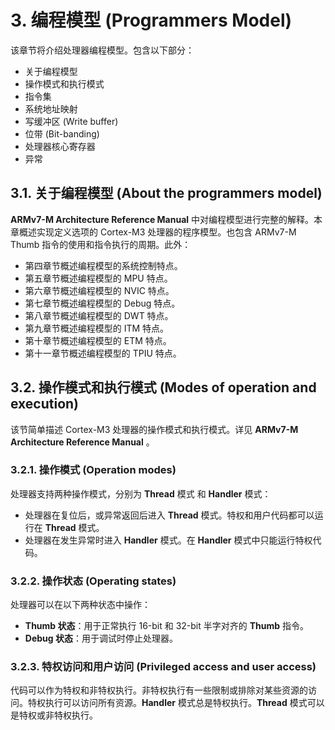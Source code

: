 # 3. 编程模型 (Programmers Model)

该章节将介绍处理器编程模型。包含以下部分：

- 关于编程模型
- 操作模式和执行模式
- 指令集
- 系统地址映射
- 写缓冲区 (Write buffer)
- 位带 (Bit-banding)
- 处理器核心寄存器
- 异常



## 3.1. 关于编程模型 (About the programmers model)

**ARMv7-M Architecture Reference Manual** 中对编程模型进行完整的解释。本章概述实现定义选项的 Cortex-M3 处理器的程序模型。也包含 ARMv7-M Thumb 指令的使用和指令执行的周期。此外：

- 第四章节概述编程模型的系统控制特点。
- 第五章节概述编程模型的 MPU 特点。
- 第六章节概述编程模型的 NVIC 特点。
- 第七章节概述编程模型的 Debug 特点。
- 第八章节概述编程模型的 DWT 特点。
- 第九章节概述编程模型的 ITM 特点。
- 第十章节概述编程模型的 ETM 特点。
- 第十一章节概述编程模型的 TPIU 特点。



## 3.2. 操作模式和执行模式 (Modes of operation and execution)

该节简单描述 Cortex-M3 处理器的操作模式和执行模式。详见 **ARMv7-M Architecture Reference Manual** 。



### 3.2.1. 操作模式 (Operation modes)

处理器支持两种操作模式，分别为 **Thread** 模式 和 **Handler** 模式：

- 处理器在复位后，或异常返回后进入 **Thread** 模式。特权和用户代码都可以运行在 **Thread** 模式。
- 处理器在发生异常时进入 **Handler** 模式。在 **Handler** 模式中只能运行特权代码。



### 3.2.2.  操作状态 (Operating states)

处理器可以在以下两种状态中操作：

- **Thumb 状态**：用于正常执行 16-bit 和 32-bit 半字对齐的 **Thumb** 指令。
- **Debug 状态**：用于调试时停止处理器。



### 3.2.3. 特权访问和用户访问 (Privileged access and user access)

代码可以作为特权和非特权执行。非特权执行有一些限制或排除对某些资源的访问。特权执行可以访问所有资源。**Handler** 模式总是特权执行。**Thread** 模式可以是特权或非特权执行。
